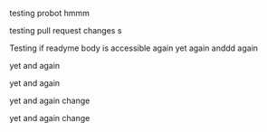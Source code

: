 testing probot hmmm

testing pull request changes
s


Testing if readyme body is accessible 
again
yet again
anddd again


yet and again

yet and again

yet and again
change

yet and again
change
